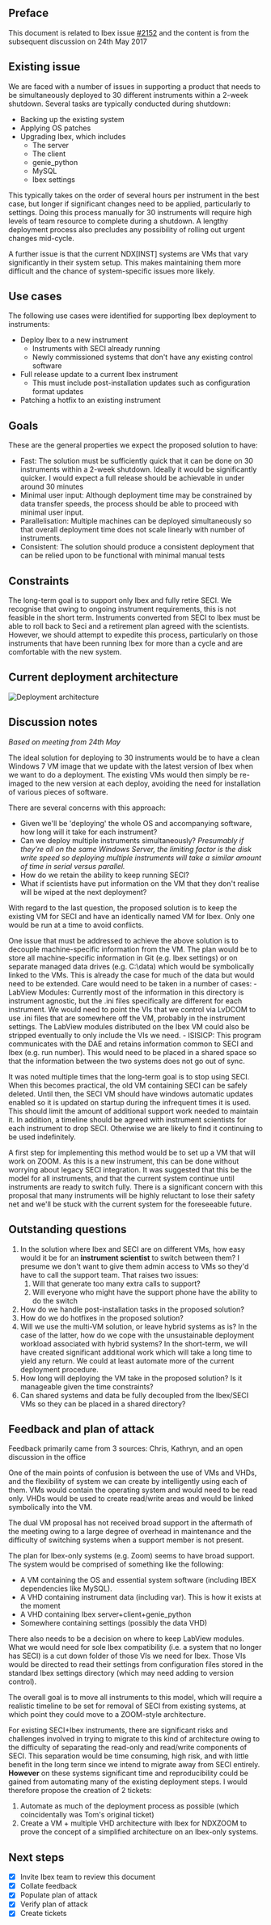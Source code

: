 ## Preface

This document is related to Ibex issue [#2152](https://github.com/ISISComputingGroup/IBEX/issues/2152) and the content is from the subsequent discussion on 24th May 2017

## Existing issue

We are faced with a number of issues in supporting a product that needs to be simultaneously deployed to 30 different instruments within a 2-week shutdown. Several tasks are typically conducted during shutdown:

- Backing up the existing system
- Applying OS patches
- Upgrading Ibex, which includes
    - The server
    - The client
    - genie_python
    - MySQL
    - Ibex settings

This typically takes on the order of several hours per instrument in the best case, but longer if significant changes need to be applied, particularly to settings. Doing this process manually for 30 instruments will require high levels of team resource to complete during a shutdown. A lengthy deployment process also precludes any possibility of rolling out urgent changes mid-cycle.

A further issue is that the current NDX[INST] systems are VMs that vary significantly in their system setup. This makes maintaining them more difficult and the chance of system-specific issues more likely.

## Use cases

The following use cases were identified for supporting Ibex deployment to instruments:

- Deploy Ibex to a new instrument
    - Instruments with SECI already running
    - Newly commissioned systems that don't have any existing control software
- Full release update to a current Ibex instrument
    - This must include post-installation updates such as configuration format updates
- Patching a hotfix to an existing instrument

## Goals

These are the general properties we expect the proposed solution to have:

- Fast: The solution must be sufficiently quick that it can be done on 30 instruments within a 2-week shutdown. Ideally it would be significantly quicker. I would expect a full release should be achievable in under around 30 minutes
- Minimal user input: Although deployment time may be constrained by data transfer speeds, the process should be able to proceed with minimal user input.
- Parallelisation: Multiple machines can be deployed simultaneously so that overall deployment time does not scale linearly with number of instruments.
- Consistent: The solution should produce a consistent deployment that can be relied upon to be functional with minimal manual tests

## Constraints

The long-term goal is to support only Ibex and fully retire SECI. We recognise that owing to ongoing instrument requirements, this is not feasible in the short term. Instruments converted from SECI to Ibex must be able to roll back to Seci and a retirement plan agreed with the scientists. However, we should attempt to expedite this process, particularly on those instruments that have been running Ibex for more than a cycle and are comfortable with the new system.

## Current deployment architecture

![Deployment architecture](architectural_design/images/High-Level-Architectural-Design/deployment_architecture.png)

## Discussion notes

*Based on meeting from 24th May*

The ideal solution for deploying to 30 instruments would be to have a clean Windows 7 VM image that we update with the latest version of Ibex when we want to do a deployment. The existing VMs would then simply be re-imaged to the new version at each deploy, avoiding the need for installation of various pieces of software.

There are several concerns with this approach:

- Given we'll be 'deploying' the whole OS and accompanying software, how long will it take for each instrument?
- Can we deploy multiple instruments simultaneously? *Presumably if they're all on the same Windows Server, the limiting factor is the disk write speed so deploying multiple instruments will take a similar amount of time in serial versus parallel.*
- How do we retain the ability to keep running SECI?
- What if scientists have put information on the VM that they don't realise will be wiped at the next deployment?

With regard to the last question, the proposed solution is to keep the existing VM for SECI and have an identically named VM for Ibex. Only one would be run at a time to avoid conflicts.

One issue that must be addressed to achieve the above solution is to decouple machine-specific information from the VM. The plan would be to store all machine-specific information in Git (e.g. Ibex settings) or on separate managed data drives (e.g. C:\data) which would be symbolically linked to the VMs. This is already the case for much of the data but would need to be extended. Care would need to be taken in a number of cases:
    - LabView Modules: Currently most of the information in this directory is instrument agnostic, but the .ini files specifically are different for each instrument. We would need to point the VIs that we control via LvDCOM to use .ini files that are somewhere off the VM, probably in the instrument settings. The LabView modules distributed on the Ibex VM could also be stripped eventually to only include the VIs we need.
    - ISISICP: This program communicates with the DAE and retains information common to SECI and Ibex (e.g. run number). This would need to be placed in a shared space so that the information between the two systems does not go out of sync.

It was noted multiple times that the long-term goal is to stop using SECI. When this becomes practical, the old VM containing SECI can be safely deleted. Until then, the SECI VM should have windows automatic updates enabled so it is updated on startup during the infrequent times it is used. This should limit the amount of additional support work needed to maintain it. In addition, a timeline should be agreed with instrument scientists for each instrument to drop SECI. Otherwise we are likely to find it continuing to be used indefinitely.

A first step for implementing this method would be to set up a VM that will work on ZOOM. As this is a new instrument, this can be done without worrying about legacy SECI integration. It was suggested that this be the model for all instruments, and that the current system continue until instruments are ready to switch fully. There is a significant concern with this proposal that many instruments will be highly reluctant to lose their safety net and we'll be stuck with the current system for the foreseeable future.

## Outstanding questions

1. In the solution where Ibex and SECI are on different VMs, how easy would it be for an **instrument scientist** to switch between them? I presume we don't want to give them admin access to VMs so they'd have to call the support team. That raises two issues:
    1. Will that generate too many extra calls to support?
    1. Will everyone who might have the support phone have the ability to do the switch
1. How do we handle post-installation tasks in the proposed solution?
1. How do we do hotfixes in the proposed solution?
1. Will we use the multi-VM solution, or leave hybrid systems as is? In the case of the latter, how do we cope with the unsustainable deployment workload associated with hybrid systems? In the short-term, we will have created significant additional work which will take a long time to yield any return. We could at least automate more of the current deployment procedure.
1. How long will deploying the VM take in the proposed solution? Is it manageable given the time constraints?
1. Can shared systems and data be fully decoupled from the Ibex/SECI VMs so they can be placed in a shared directory?

## Feedback and plan of attack

Feedback primarily came from 3 sources: Chris, Kathryn, and an open discussion in the office

One of the main points of confusion is between the use of VMs and VHDs, and the flexibility of system we can create by intelligently using each of them. VMs would contain the operating system and would need to be read only. VHDs would be used to create read/write areas and would be linked symbolically into the VM.

The dual VM proposal has not received broad support in the aftermath of the meeting owing to a large degree of overhead in maintenance and the difficulty of switching systems when a support member is not present.

The plan for Ibex-only systems (e.g. Zoom) seems to have broad support. The system would be comprised of something like the following:

- A VM containing the OS and essential system software (including IBEX dependencies like MySQL).
- A VHD containing instrument data (including var). This is how it exists at the moment
- A VHD containing Ibex server+client+genie_python
- Somewhere containing settings (possibly the data VHD)

There also needs to be a decision on where to keep LabView modules. What we would need for sole Ibex compatibility (i.e. a system that no longer has SECI) is a cut down folder of those VIs we need for Ibex. Those VIs would be directed to read their settings from configuration files stored in the standard Ibex settings directory (which may need adding to version control).

The overall goal is to move all instruments to this model, which will require a realistic timeline to be set for removal of SECI from existing systems, at which point they could move to a ZOOM-style architecture. 

For existing SECI+Ibex instruments, there are significant risks and challenges involved in trying to migrate to this kind of architecture owing to the difficulty of separating the read-only and read/write components of SECI. This separation would be time consuming, high risk, and with little benefit in the long term since we intend to migrate away from SECI entirely. **However** on these systems significant time and reproducibility could be gained from automating many of the existing deployment steps. I would therefore propose the creation of 2 tickets:

1. Automate as much of the deployment process as possible (which coincidentally was Tom's original ticket)
2. Create a VM + multiple VHD architecture with Ibex for NDXZOOM to prove the concept of a simplified architecture on an Ibex-only systems.

## Next steps

- [X] Invite Ibex team to review this document
- [X] Collate feedback
- [X] Populate plan of attack
- [X] Verify plan of attack
- [X] Create tickets
